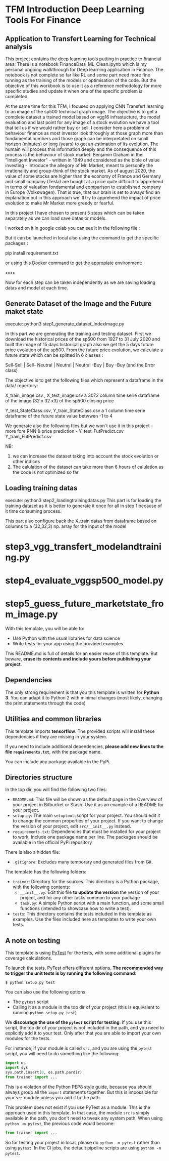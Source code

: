 # TFM Introduction Deep Learning Tools For Finance 
## Application to Transfert Learning for Technical analysis

This project contains the deep learning tools putting in practice to financial area:
There is a notebook FinanceData_ML_Clean.ipynb which is my personal ongoing walkthrough for Deep learning application in Finance.
The notebook is not complete so far like RL and some part need more fine tunning as the training of the models or optimisation of the code. But the objective of this workbook is to use it as a reference methodology for more specific studies and update it when one of the specific problem is completed. 

At the same time for this TFM, I focused  on applying CNN Transfert learning to an image of the sp500 technical graph image. The objective is to get a complete dataset a trained model based on vgg16 infrastucture, the model evaluation and last point for any image of a stock evolution we have a tool that tell us if we would rather  buy or sell.
I consider here a problem of behaviour finance as most investor look throughly at those graph more than fondamental numbers and those graph can be interpretated on small horizon (minutes) or long (years) to get an estimation of its evolution. The humain will process this information deeply and the consequence of this process is the behaviour of stock market. Benjamin Graham in the "Intelligent Investor" - written in 1949 and considered as the bible of value investing - introduce the allegory of Mr. Market, meant to personify the irrationality and group-think of the stock market. As of august 2020, the value of some stocks are higher than the economy of France and Germany and small company (Tesla) are bought at a price quite difficult to apprehend in terms of valuation fondamental and comparison to established company in Europe (Volkswagen). That is true, that our brain is set to always find an explanation but in this approach we' ll try to apprehend the impact of price evolution to make Mr Market more greedy or fearful.

In this project I have chosen to present 5 steps which can be taken separately as we can load save datas or models. 

I worked on it in google colab you can see it in the following file :



But it can be launched in local also using the command to get the specific packages :

pip install requirement.txt

or using this Docker command to get the appropiate environment:

xxxx

Now for each step can be taken independently as we are saving loading datas and model at each time.

## Generate Dataset of the Image and the Future maket state
execute: python3 step1_generate_dataset_IndexImage.py

In this part we are generating the training and testing dataset.
First we download the historical prices of the sp500 from 1927 to 31 July 2020 and built the image of 15 days historical graph also we get the 5 days future price evolution of the sp500. 
From the future price evolution, we calculate a future state which can be splitted in 6 classes :

Sell-Sell | Sell- Neutral | Neutral | Neutral -Buy | Buy -Buy (and the Error class)

The objective is to get the following files which represent a dataframe in the data/ repertory:

X_train_image.csv , X_test_image.csv a 3072 column time serie dataframe  of the image (32 x 32 x3) of the sp500 closing price 

Y_test_StateClass.csv, Y_train_StateClass.csv a 1 column time serie dataframe of the future state value betwwen -1 to 4

We generate also the following files but we won´t use it in this project - more fore RNN & price prediction - Y_test_FutPredict.csv Y_train_FutPredict.csv

NB: 
1. we can increase the dataset taking into account the stock evolution or other indices
2. The calulation of the dataset can take more than 6 hours of calulation as the code is not optimized so far 

## Loading training datas
execute: python3 step2_loadingtrainingdatas.py 
This part is for loading the training dataset as it is better to generate it once for all in step 1 because of it time consuming process.

This part also configure back the X_train datas from dataframe based on columns to a (32,32,3) np. array for the input of the model 

# step3_vgg_transfert_modelandtraining.py


# step4_evaluate_vggsp500_model.py


# step5_guess_future_marketstate_from_image.py




With this template, you will be able to:

* Use Python with the usual libraries for data science
* Write tests for your app using the provided examples

This README.md is full of details for an easier reuse of this
template. But beware, **erase its contents and include yours before
publishing your project**.

## Dependencies

The only strong requirement is that you this template is written for
**Python 3**. You can adapt it to Python 2 with minimal changes (most
likely, changing the print statements through the code)

## Utilities and common libraries

This template imports **tensorflow**. The provided scripts will install these
dependencies if they are missing in your system.

If you need to include additional dependencies, **please add new lines to the
file `requirements.txt`**, with the package name.

You can include any package available in the PyPi.

## Directories structure

In the top dir, you will find the following two files:

- `README.md`: This file will be shown as the default page in the
  Overview of your project in Bitbucket or Stash. Use it as an example
  of a README for your project.
- `setup.py`: The main `setuptools`script for your project. You should
  edit it to change the common properties of your project. If you want
  to change the version of your project, edit `src/__init__.py` instead.
- `requirements.txt`: Dependencies that must be installed for your
  project to work. Include one package name per line. The packages
  should be available in the official PyPi repository

There is also a hidden file:

- `.gitignore`: Excludes many temporary and generated files from Git.

The template has the following folders:

- `trainer`: Directory for the sources. This directory is a Python
  package, with the following contents:
    - `__init__.py`: Edit this file **to update the version** the
      version of your project, and for any other tasks common to your
      package
    - `task.py`: A simple Python script with a main function,
      and some small functions (intended to showcase how to write a
      test).
- `tests`: This directory contains the tests included in this template
  as examples. Use the files included here as templates to write your
  own tests.
  
## A note on testing

This template is using [PyTest](http://pytest.org) for the tests, with
some additional plugins for coverage calculations.

To launch the tests, PyTest offers different options. **The recommended way to
trigger the unit tests is by running the following command**:

```shell
$ python setup.py test
```

You can also use the following options:

* The `pytest` script
* Calling it as a module in the top dir of your project (this is equivalent to
  running `python setup.py test`)

We **discourage the use of the `pytest` script for testing**. If you
use this script, the top dir of your project is not included in the
path, and you need to explicitly add it to your test. Only after that
you are able to import your own modules for the tests.

For instance, if your module is called `src`, and you are using the
`pytest` script, you will need to do something like the following:

``` python
import os
import sys
sys.path.insert(0, os.path.pardir)
from trainer import ...
```

This is a violation of the Python PEP8 style guide, because you should always 
group all the `import` statements together. But this is impossible for
your `src` module unless you add it to the path.

This problem does not exist if you use PyTest as a module. This is the
approach used in this template. In that case, the module `src` is
simply available in the path, you don't need to tweak any system
path. When using `python -m pytest`, the previous code would become:

```python
from trainer import ...
```

So for testing your project in local, please do `python -m pytest`
rather than using `pytest`. In the CI jobs, the default pipeline
scripts are using `python -m pytest`.

